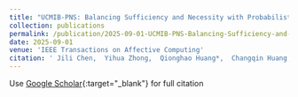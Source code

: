 ```yaml
---
title: "UCMIB-PNS: Balancing Sufficiency and Necessity with Probabilistic Causality and Cross-Modal Uncertainty in Multimodal Sentiment Analysis"
collection: publications
permalink: /publication/2025-09-01-UCMIB-PNS-Balancing-Sufficiency-and-Necessity-with-Probabilistic-Causality-and-Cross-Modal-Uncertainty-in-Multimodal-Sentiment-Analysis
date: 2025-09-01
venue: 'IEEE Transactions on Affective Computing'
citation: ' Jili Chen,  Yihua Zhong,  Qionghao Huang*,  Changqin Huang,  Fan Jiang,  Xiaodi Huang,  Xun Wang, &quot;UCMIB-PNS: Balancing Sufficiency and Necessity with Probabilistic Causality and Cross-Modal Uncertainty in Multimodal Sentiment Analysis.&quot; IEEE Transactions on Affective Computing, 2025.'
---
```

Use [Google Scholar](https://scholar.google.com/scholar?q=UCMIB+PNS:+Balancing+Sufficiency+and+Necessity+with+Probabilistic+Causality+and+Cross+Modal+Uncertainty+in+Multimodal+Sentiment+Analysis){:target="_blank"} for full citation